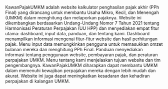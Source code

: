 KawanPajakUMKM adalah website kalkulator penghasilan pajak akhir (PPh Final) yang
dirancang untuk membantu Usaha Mikro, Kecil, dan Menengah (UMKM) dalam menghitung
dan melaporkan pajaknya. Website ini dikembangkan berdasarkan Undang-Undang Nomor 7
Tahun 2021 tentang Harmonisasi Peraturan Perpajakan (UU HPP) dan menyediakan empat fitur
utama: dashboard, input data, panduan, dan tentang kami. Dashboard menampilkan informasi
mengenai fitur-fitur website dan hasil perhitungan pajak. Menu input data memungkinkan
pengguna untuk memasukkan omzet bulanan mereka dan menghitung PPh Final. Panduan
menyediakan informasi tentang penggunaan website, pembayaran pajak, dan peraturan
perpajakan UMKM. Menu tentang kami menjelaskan tujuan website dan tim pengembangnya.
KawanPajakUMKM diharapkan dapat membantu UMKM dalam memenuhi kewajiban
perpajakan mereka dengan lebih mudah dan akurat. Website ini juga dapat meningkatkan
kesadaran dan kehadiran perpajakan di kalangan UMKM.
